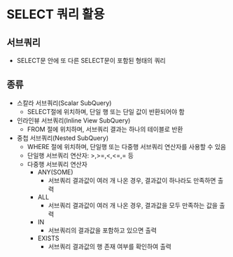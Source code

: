 # SELECT 쿼리 활용
## 서브쿼리
- SELECT문 안에 또 다른 SELECT문이 포함된 형태의 쿼리
## 종류
- 스칼라 서브쿼리(Scalar SubQuery)
  - SELECT절에 위치하며, 단일 행 또는 단일 값이 반환되어야 함
- 인라인뷰 서브쿼리(Inline View SubQuery)
  - FROM 절에 위치하며, 서브쿼리 결과는 하나의 테이블로 반환
- 중첩 서브쿼리(Nested SubQuery)
  - WHERE 절에 위치하며, 단일행 또는 다중행 서브쿼리 연산자를 사용할 수 있음
  - 단일행 서브쿼리 연산자: >,>=,<,<=,= 등
  - 다중행 서브쿼리 연산자
    - ANY(SOME)
      - 서브쿼리 결과값이 여러 개 나온 경우, 결과값이 하나라도 만족하면 출력
    - ALL
      - 서브쿼리 결과값이 여러 개 나온 경우, 결과값을 모두 만족하는 값을 출력
    - IN
      - 서브쿼리의 결과값을 포함하고 있으면 출력
    - EXISTS
      - 서브쿼리 결과값의 행 존재 여부를 확인하여 출력
